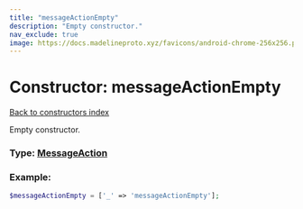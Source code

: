 ```yaml
---
title: "messageActionEmpty"
description: "Empty constructor."
nav_exclude: true
image: https://docs.madelineproto.xyz/favicons/android-chrome-256x256.png
---
```

# Constructor: messageActionEmpty  
[Back to constructors index](/API_docs/constructors/index.md)



Empty constructor.




### Type: [MessageAction](/API_docs/types/MessageAction.md)


### Example:

```php
$messageActionEmpty = ['_' => 'messageActionEmpty'];
```  
